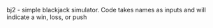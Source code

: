 bj2 - simple blackjack simulator. Code takes names as inputs and will indicate a win, loss, or push
